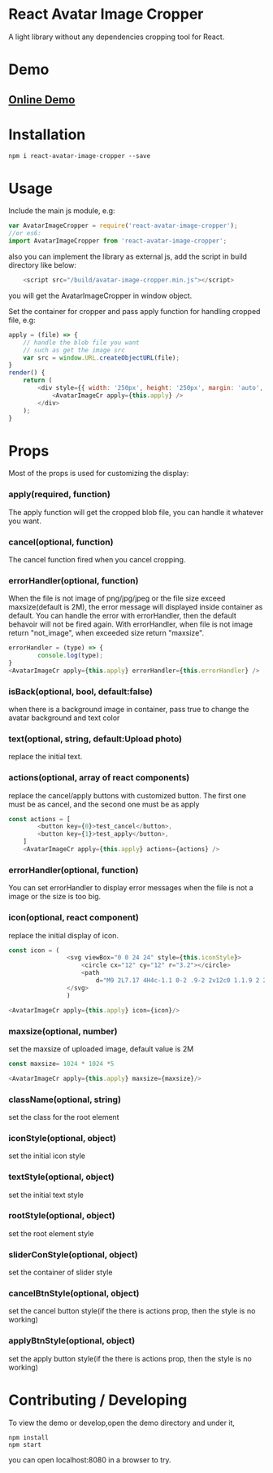 # React Avatar Image Cropper

A light library without any dependencies cropping tool for React.

# Demo

## <a href="https://jsfiddle.net/LeeConan/cmre14xm/" target="_blank">Online Demo</a>

# Installation

    npm i react-avatar-image-cropper --save

# Usage

Include the main js module, e.g:

```js
var AvatarImageCropper = require('react-avatar-image-cropper');
//or es6:
import AvatarImageCropper from 'react-avatar-image-cropper';

```
also you can implement the library as external js, add the script in build directory like below:

```js
    <script src="/build/avatar-image-cropper.min.js"></script>
```
you will get the AvatarImageCropper in window object.

Set the container for cropper and pass apply function for handling cropped file, e.g:

```js    
apply = (file) => {
    // handle the blob file you want
    // such as get the image src
    var src = window.URL.createObjectURL(file);
}
render() {
    return (
        <div style={{ width: '250px', height: '250px', margin: 'auto', border: '1px solid black' }}>
            <AvatarImageCr apply={this.apply} />
        </div>
    );
}
```

# Props

Most of the props is used for customizing the display:

### apply(required, function)

The apply function will get the cropped blob file, you can handle it whatever you want.

### cancel(optional, function)

The cancel function fired when you cancel cropping.

### errorHandler(optional, function)

When the file is not image of png/jpg/jpeg or the file size exceed maxsize(default is 2M),
the error message will displayed inside container as default.
You can handle the error with errorHandler, then the default behavoir will not be fired again.
With errorHandler, when file is not image return "not_image", when exceeded size return "maxsize".

```js
errorHandler = (type) => {
        console.log(type);
}
<AvatarImageCr apply={this.apply} errorHandler={this.errorHandler} />

```
### isBack(optional, bool, default:false)

when there is a background image in container, pass true to change the avatar background and text color

### text(optional, string, default:Upload photo)

replace the initial text.

### actions(optional, array of react components)

replace the cancel/apply buttons with customized button.
The first one must be as cancel, and the second one must be as apply

```js
const actions = [
        <button key={0}>test_cancel</button>,
        <button key={1}>test_apply</button>,
    ]
    <AvatarImageCr apply={this.apply} actions={actions} />
```

### errorHandler(optional, function)

You can set errorHandler to display error messages when the file is not a image or the size is too big.


### icon(optional, react component)

replace the initial display of icon.
  
```js
const icon = (
                <svg viewBox="0 0 24 24" style={this.iconStyle}>
                    <circle cx="12" cy="12" r="3.2"></circle>
                    <path
                        d="M9 2L7.17 4H4c-1.1 0-2 .9-2 2v12c0 1.1.9 2 2 2h16c1.1 0 2-.9 2-2V6c0-1.1-.9-2-2-2h-3.17L15 2H9zm3 15c-2.76 0-5-2.24-5-5s2.24-5 5-5 5 2.24 5 5-2.24 5-5 5z"></path>
                </svg>
                )

<AvatarImageCr apply={this.apply} icon={icon}/>
```

### maxsize(optional, number)

set the maxsize of uploaded image, default value is 2M

```js
const maxsize= 1024 * 1024 *5

<AvatarImageCr apply={this.apply} maxsize={maxsize}/>
```

### className(optional, string)

set the class for the root element

### iconStyle(optional, object)

set the initial icon style

### textStyle(optional, object)

set the initial text style


### rootStyle(optional, object)

set the root element  style



### sliderConStyle(optional, object)

set the container of slider style


### cancelBtnStyle(optional, object)

set the cancel button style(if the there is actions prop, then the style is no working)

### applyBtnStyle(optional, object)

set the apply button style(if the there is actions prop, then the style is no working)

# Contributing / Developing

To view the demo or develop,open the demo directory and under it, 
    
    npm install
    npm start

you can open localhost:8080 in a browser to try.

